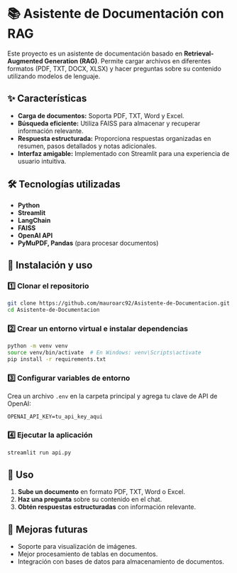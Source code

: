 # 📚 Asistente de Documentación con RAG

Este proyecto es un asistente de documentación basado en **Retrieval-Augmented Generation (RAG)**. Permite cargar archivos en diferentes formatos (PDF, TXT, DOCX, XLSX) y hacer preguntas sobre su contenido utilizando modelos de lenguaje.

## ✨ Características
- **Carga de documentos:** Soporta PDF, TXT, Word y Excel.
- **Búsqueda eficiente:** Utiliza FAISS para almacenar y recuperar información relevante.
- **Respuesta estructurada:** Proporciona respuestas organizadas en resumen, pasos detallados y notas adicionales.
- **Interfaz amigable:** Implementado con Streamlit para una experiencia de usuario intuitiva.

## 🛠 Tecnologías utilizadas
- **Python**
- **Streamlit**
- **LangChain**
- **FAISS**
- **OpenAI API**
- **PyMuPDF, Pandas** (para procesar documentos)

## 🚀 Instalación y uso
### 1️⃣ Clonar el repositorio
```bash
git clone https://github.com/mauroarc92/Asistente-de-Documentacion.git
cd Asistente-de-Documentacion
```

### 2️⃣ Crear un entorno virtual e instalar dependencias
```bash
python -m venv venv
source venv/bin/activate  # En Windows: venv\Scripts\activate
pip install -r requirements.txt
```

### 3️⃣ Configurar variables de entorno
Crea un archivo `.env` en la carpeta principal y agrega tu clave de API de OpenAI:
```env
OPENAI_API_KEY=tu_api_key_aqui
```

### 4️⃣ Ejecutar la aplicación
```bash
streamlit run api.py
```

## 📌 Uso
1. **Sube un documento** en formato PDF, TXT, Word o Excel.
2. **Haz una pregunta** sobre su contenido en el chat.
3. **Obtén respuestas estructuradas** con información relevante.

## 📌 Mejoras futuras
- Soporte para visualización de imágenes.
- Mejor procesamiento de tablas en documentos.
- Integración con bases de datos para almacenamiento de documentos.



